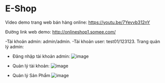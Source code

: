 # E-Shop
Video demo trang web bán hàng online:
https://youtu.be/7Yevvb312nY

Đường link web demo:
http://onlineshop1.somee.com/

-Tài khoản admin: admin/admin.
-Tài khoản user: test01/123123.
Trang quản lý admin: 

- Đăng nhập tài khoản admin:  ![image](https://user-images.githubusercontent.com/48644715/156872368-92ababfc-8084-487a-9053-c9f7b5ee93f0.png)

- Quản lý tài khoản:  ![image](https://user-images.githubusercontent.com/48644715/156872375-31be5545-2b22-4ed7-81a5-051ecd1240ce.png)


- Quản lý Sản Phẩm  ![image](https://user-images.githubusercontent.com/48644715/156872380-ff542e2b-934a-4098-abcf-4ba245b2f918.png)



